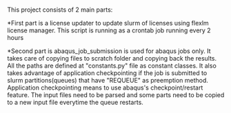 # 
This project consists of 2 main parts:

*First part is a license updater to update slurm of licenses using flexlm license manager.
This script is running as a crontab job running every 2 hours  

*Second part is abaqus_job_submission is used for abaqus jobs only. It takes care of copying files 
to scratch folder and copying back the results. All the paths are defined at "constants.py" file as 
constant classes.
It also takes advantage of application checkpointing if the job is submitted to slurm partitions(queues)
that have "REQUEUE" as preemption method. Application checkpointing means to use abaqus's checkpoint/restart
feature. The input files need to be parsed and some parts need to be copied to a new input file everytime 
the queue restarts.



